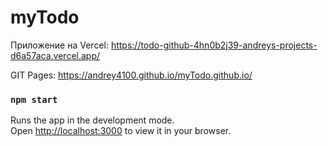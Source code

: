 # myTodo

Приложение на Vercel: https://todo-github-4hn0b2j39-andreys-projects-d6a57aca.vercel.app/

GIT Pages: https://andrey4100.github.io/myTodo.github.io/



### `npm start`

Runs the app in the development mode.\
Open [http://localhost:3000](http://localhost:3000) to view it in your browser.